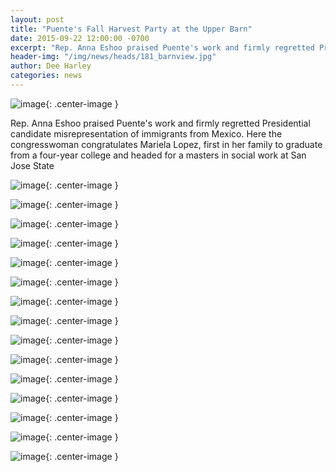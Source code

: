 ```yaml
---
layout: post
title: "Puente's Fall Harvest Party at the Upper Barn"
date: 2015-09-22 12:00:00 -0700
excerpt: "Rep. Anna Eshoo praised Puente's work and firmly regretted Presidential candidate misrepresentation of immigrants from Mexico. Here the ..."
header-img: "/img/news/heads/181_barnview.jpg"
author: Dee Harley
categories: news
---
```

![image](/img/news/181_annaeshoo.jpg){: .center-image }

Rep. Anna Eshoo praised Puente's work and firmly regretted
Presidential candidate misrepresentation of immigrants from Mexico.
Here the congresswoman congratulates Mariela Lopez, first in her
family to graduate from a four-year college and headed for a masters
in social work at San Jose State

![image](/img/news/181_deeattable.jpg){: .center-image }

![image](/img/news/181_cheese.jpg){: .center-image }



![image](/img/news/181_cheesebites.jpg){: .center-image }

![image](/img/news/181_tablefood.jpg){: .center-image }

![image](/img/news/181_rolls1.jpg){: .center-image }

![image](/img/news/181_guestshades.jpg){: .center-image }

![image](/img/news/181_guesthat.jpg){: .center-image }

![image](/img/news/181_guestplate.jpg){: .center-image }

![image](/img/news/181_hand1.jpg){: .center-image }



![image](/img/news/181_hand4.jpg){: .center-image }

![image](/img/news/181_guestseat1.jpg){: .center-image }

![image](/img/news/181_guestseat2.jpg){: .center-image }

![image](/img/news/181_guestseat3.jpg){: .center-image }

![image](/img/news/181_zumba.jpg){: .center-image }

![image](/img/news/181_bluetruck.jpg){: .center-image }

